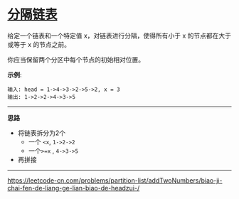 # [分隔链表](https://leetcode-cn.com/problems/partition-list/)

给定一个链表和一个特定值 x，对链表进行分隔，使得所有小于 x 的节点都在大于或等于 x 的节点之前。

你应当保留两个分区中每个节点的初始相对位置。

**示例**:

```
输入: head = 1->4->3->2->5->2, x = 3
输出: 1->2->2->4->3->5
```

---

**思路**

* 将链表拆分为2个
  * 一个 `<x`, `1->2->2`
  * 一个`>=x` , `4->3->5`
* 再拼接

---

 https://leetcode-cn.com/problems/partition-list/addTwoNumbers/biao-ji-chai-fen-de-liang-ge-lian-biao-de-headzui-/ 

